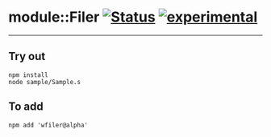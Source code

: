
# module::Filer  [![Status](https://github.com/Wandalen/wFiler/workflows/Test/badge.svg)](https://github.com/Wandalen/wFiler/actions?query=workflow%3ATest) [![experimental](https://img.shields.io/badge/stability-experimental-orange.svg)](https://github.com/emersion/stability-badges#experimental)

___

## Try out
```
npm install
node sample/Sample.s
```

## To add
```
npm add 'wfiler@alpha'
```

